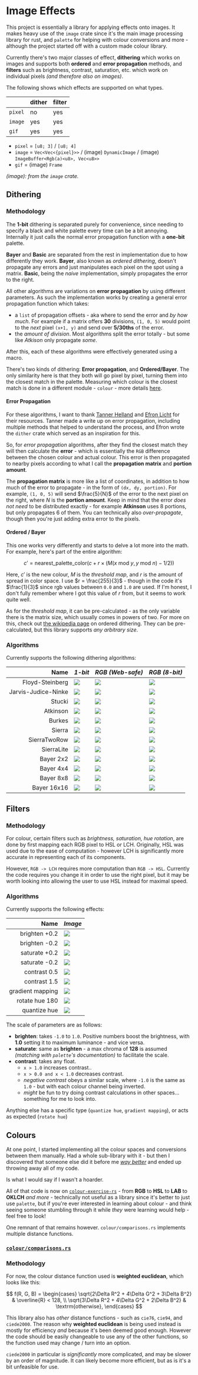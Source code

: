 # Image Effects

This project is essentially a library for applying effects onto images. It makes heavy use of the `image` crate since it's the main image processing library for rust, and `palette` for helping with colour conversions and more - although the project started off with a custom made colour library.

Currently there's two major classes of effect, **dithering** which works on images and supports both **ordered** and **error propagation** methods, and **filters** such as brightness, contrast, saturation, etc. which work on individual pixels *(and therefore also on images)*.

The following shows which effects are supported on what types.

|         | dither | filter |
| ------- | ------ | ------ |
| `pixel` | no     | yes    |
| `image` | yes    | yes    |
| `gif`   | yes    | yes    |

- `pixel` = `[u8; 3]` / `[u8; 4]`
- `image` = `Vec<Vec<{pixel}>>` / (image) `DynamicImage` / (image) `ImageBuffer<Rgb(a)<u8>, Vec<u8>>`
- `gif` = (image) `Frame`

*(image): from the `image` crate.*

## Dithering

### Methodology

The **1-bit** dithering is separated purely for convenience, since needing to specify a black and white palette every time can be a bit annoying. Internally it just calls the normal error propagation function with a **one-bit** palette.

**Bayer** and **Basic** are separated from the rest in implementation due to how differently they work. **Bayer**, also known as *ordered dithering*, doesn't propagate any errors and just manipulates each pixel on the spot using a matrix. **Basic**, being the *naive* implementation, simply propagates the error to the right.

All other algorithms are variations on **error propagation** by using different parameters. As such the implementation works by creating a general error propagation function which takes:

- a `list` of propagation offsets - aka where to send the error and *by how much*. For example if a matrix offers **30** divisions, `(1, 0, 5)` would point to the *next* pixel `(x+1, y)` and send over **5/30ths** of the error.
- the *amount of division*. Most algorithms split the error totally - but some like *Atkison* only propagate *some*.

After this, each of these algorithms were effectively generated using a macro.

There's two kinds of dithering: **Error propagation**, and **Ordered/Bayer**. The only similarity here is that they both will go pixel by pixel, turning them into the closest match in the palette. Measuring which colour is the closest match is done in a different module - `colour` - more details [here](#colours).

#### Error Propagation

For these algorithms, I want to thank [Tanner Helland](https://tannerhelland.com/2012/12/28/dithering-eleven-algorithms-source-code.html) and [Efron Licht](https://docs.rs/dither/latest/dither/) for their resources. Tanner made a write up on error propagation, including multiple methods that helped to understand the process, and Efron wrote the `dither` crate which served as an inspiration for this.

So, for *error propagation* algorithms, after they find the closest match they will then calculate the **error** - which is essentially the `RGB` difference between the chosen colour and actual colour. This error is then
propagated to nearby pixels according to what I call the **propagation matrix** and **portion amount**.

The **propagation matrix** is more like a list of coordinates, in addition to how much of the error to propagate - in the form of `(dx, dy, portion)`. For example, `(1, 0, 5)` will send $\frac{5}{N}$ of the error to the next pixel on the right, where $N$ is the **portion amount**. Keep in mind that the error *does not need* to be distributed exactly - for example **Atkinson** uses 8 portions, but only propagates 6 of them. You can technically also *over-propagate*, though then you're just adding extra error to the pixels.

#### Ordered / Bayer

This one works very differently and starts to delve a lot more into the math. For example, here's part of the entire algorithm:

$$
c' = \textrm{nearest\_palette\_color}(c + r \times (M(x \textrm{ mod } y, y \textrm{ mod } n) - 1/2))
$$

Here, $c'$ is the new colour, $M$ is the *threshold map*, and $r$ is the amount of spread in color space. I use $r = \frac{255}{3}$ - though in the code it's $\frac{1}{3}$ since rgb values between `0.0` and `1.0` are used. If I'm honest, I don't fully remember where I got this value of $r$ from, but it seems to work quite well.

As for the *threshold map*, it can be pre-calculated - as the only variable there is the matrix size, which usually comes in powers of two. For more on this, check out [the wikipedia page](https://en.wikipedia.org/wiki/Ordered_dithering) on ordered dithering. They can be pre-calculated, but this library supports *any arbitrary size*.

### Algorithms

Currently supports the following dithering algorithms:

|            **Name** | *1-bit*                                         | *RGB (Web-safe)*                                    | *RGB (8-bit)*                                    |
| ------------------: | :---------------------------------------------- | :-------------------------------------------------- | :----------------------------------------------- |
|     Floyd-Steinberg | ![](./data/dither/floyd-steinberg-mono.png)     | ![](./data/dither/floyd-steinberg-web-safe.png)     | ![](./data/dither/floyd-steinberg-8-bit.png)     |
| Jarvis-Judice-Ninke | ![](./data/dither/jarvis-judice-ninke-mono.png) | ![](./data/dither/jarvis-judice-ninke-web-safe.png) | ![](./data/dither/jarvis-judice-ninke-8-bit.png) |
|              Stucki | ![](./data/dither/stucki-mono.png)              | ![](./data/dither/stucki-web-safe.png)              | ![](./data/dither/stucki-8-bit.png)              |
|            Atkinson | ![](./data/dither/atkinson-mono.png)            | ![](./data/dither/atkinson-web-safe.png)            | ![](./data/dither/atkinson-8-bit.png)            |
|              Burkes | ![](./data/dither/burkes-mono.png)              | ![](./data/dither/burkes-web-safe.png)              | ![](./data/dither/burkes-8-bit.png)              |
|              Sierra | ![](./data/dither/sierra-mono.png)              | ![](./data/dither/sierra-web-safe.png)              | ![](./data/dither/sierra-8-bit.png)              |
|        SierraTwoRow | ![](./data/dither/sierra-two-row-mono.png)      | ![](./data/dither/sierra-two-row-web-safe.png)      | ![](./data/dither/sierra-two-row-8-bit.png)      |
|          SierraLite | ![](./data/dither/sierra-lite-mono.png)         | ![](./data/dither/sierra-lite-web-safe.png)         | ![](./data/dither/sierra-lite-8-bit.png)         |
|           Bayer 2x2 | ![](./data/dither/bayer-2x2-mono.png)           | ![](./data/dither/bayer-2x2-web-safe.png)           | ![](./data/dither/bayer-2x2-8-bit.png)           |
|           Bayer 4x4 | ![](./data/dither/bayer-4x4-mono.png)           | ![](./data/dither/bayer-4x4-web-safe.png)           | ![](./data/dither/bayer-4x4-8-bit.png)           |
|           Bayer 8x8 | ![](./data/dither/bayer-8x8-mono.png)           | ![](./data/dither/bayer-8x8-web-safe.png)           | ![](./data/dither/bayer-8x8-8-bit.png)           |
|         Bayer 16x16 | ![](./data/dither/bayer-16x16-mono.png)         | ![](./data/dither/bayer-16x16-web-safe.png)         | ![](./data/dither/bayer-16x16-8-bit.png)         |

## Filters

### Methodology

For colour, certain filters such as *brightness, saturation, hue rotation*, are done by first mapping each RGB pixel to HSL or LCH.
Originally, HSL was used due to the ease of computation - however LCH is significantly more accurate in representing each of its
components.

However, `RGB -> LCH` requires more computation than `RGB -> HSL`. Currently the code requires you change it in order to use the right pixel,
but it may be worth looking into allowing the user to use HSL instead for maximal speed.

### Algorithms

Currently supports the following effects:

|         **Name** | *Image*                                |
| ---------------: | -------------------------------------- |
|    brighten +0.2 | ![](./data/colour/brighten+0.2.png)    |
|    brighten -0.2 | ![](./data/colour/brighten-0.2.png)    |
|    saturate +0.2 | ![](./data/colour/saturate+0.2.png)   |
|    saturate -0.2 | ![](./data/colour/saturate-0.2.png)   |
|     contrast 0.5 | ![](./data/colour/contrast.0.5.png)    |
|     contrast 1.5 | ![](./data/colour/contrast.1.5.png)    |
| gradient mapping | ![](./data/colour/gradient-mapped.png) |
|   rotate hue 180 | ![](./data/colour/rotate-hue-180.png)  |
|     quantize hue | ![](./data/colour/quantize-hue.png)    |

The scale of parameters are as follows:

- **brighten**: takes `-1.0` to `1.0`. Positive numbers boost the brightness, with **1.0** setting it to maximum luminance - and vice versa.
- **saturate**: same as **brighten** - a max chroma of **128** is assumed *(matching with `palette`'s documentation)* to facilitate the scale.
- **contrast**: takes any float.
  - `x > 1.0` increases contrast..
  - `x > 0.0 and x < 1.0` decreases contrast.
  - *negative contrast* obeys a similar scale, where `-1.0` is the same as `1.0` - but with each colour channel being inverted.
  - *might* be fun to try doing contrast calculations in other spaces... something for me to look into.

Anything else has a specific type (`quantize hue`, `gradient mapping`), or acts as expected (`rotate hue`)

## Colours

At one point, I started implementing all the colour spaces and conversions between them manually. Had a whole sub-library with it - but then I discovered that someone else did it before me [*way better*](https://docs.rs/palette/latest/palette/) and ended up throwing away all of my code.

Is what I would say if I wasn't a hoarder.

All of that code is now on [`colour-exercise-rs`](https://github.com/enbyss/colour-exercise-rs) - from **RGB** to **HSL** to **LAB** to **OKLCH** *and more* - technically not useful as a library since it's better to just use `palette`, but if you're ever interested in learning about colour - and think seeing someone stumbling through it while *they* were learning would help - feel free to look!

One remnant of that remains however. `colour/comparisons.rs` implements multiple distance functions.

### [`colour/comparisons.rs`](./src/colour/comparisons.rs)


### Methodology

For now, the colour distance function used is **weighted euclidean**, which looks like this:

$$
f(R, G, B) = \begin{cases}
    \sqrt{2\Delta R^2 + 4\Delta G^2 + 3\Delta B^2} & \overline{R} < 128, \\
    \sqrt{3\Delta R^2 + 4\Delta G^2 + 2\Delta B^2} & \textrm{otherwise},
\end{cases}
$$

This library also has *other* distance functions - such as `cie76`, `cie94`, and `ciede2000`. The reason why **weighted euclidean** is being used instead is mostly for efficiency *and* because it's been deemed good enough. However the code should be easily changeable to use any of the other functions, so the function used may change / turn into an option.

`ciede2000` in particular is *significantly* more complicated, and may be slower by an order of magnitude. It can likely become more efficient, but as is it's a bit unfeasible for use.